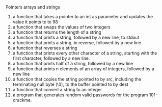 Pointers arrays and strings
1. a function that takes a pointer to an int as parameter and updates the value it points to to 98
2.  a function that swaps the values of two integers
3. a function that returns the length of a string
4. a function that prints a string, followed by a new line, to stdout
5. a function that prints a string, in reverse, followed by a new line
6. a function that reverses a string
7. a function that prints every other character of a string, starting with the first character, followed by a new line.
8. a function that prints half of a string, followed by a new line
9. a function that prints n elements of an array of integers, followed by a new line
10. a function that copies the string pointed to by src, including the terminating null byte (\0), to the buffer pointed to by dest
11. a function that convert a string to an integer
12. a program that generates random valid passwords for the program 101-crackme.
